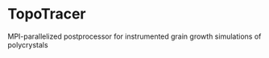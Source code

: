 # TopoTracer
MPI-parallelized postprocessor for instrumented grain growth simulations of polycrystals
